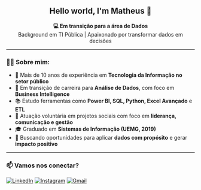 <h2 align="center">Hello world, I'm Matheus 👋</h2>

<p align="center">
  <strong>💻 Em transição para a área de Dados</strong><br>
  Background em TI Pública | Apaixonado por transformar dados em decisões
</p>

---

### 👨‍💼 Sobre mim:
- 💼 Mais de 10 anos de experiência em **Tecnologia da Informação no setor público**
- 🔁 Em transição de carreira para **Análise de Dados**, com foco em **Business Intelligence**
- 📚 Estudo ferramentas como **Power BI, SQL, Python, Excel Avançado** e **ETL**
- 🤝 Atuação voluntária em projetos sociais com foco em **liderança, comunicação e gestão**
- 🎓 Graduado em **Sistemas de Informação (UEMG, 2019)**
- 🚀 Buscando oportunidades para aplicar **dados com propósito** e gerar **impacto positivo**

---

### 📫 Vamos nos conectar?

[![LinkedIn](https://img.shields.io/badge/-LinkedIn-0A66C2?style=flat&logo=linkedin&logoColor=white)](www.linkedin.com/in/matheusferrereira)
[![Instagram](https://img.shields.io/badge/-Instagram-E4405F?style=flat&logo=instagram&logoColor=white)](http://instagram.com/fmatheusaugusto)
[![Gmail](https://img.shields.io/badge/-Email-D14836?style=flat&logo=gmail&logoColor=white)](mailto:fmatheusaugusto@gmail.com)



